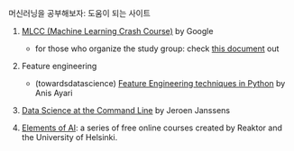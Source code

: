 머신러닝을 공부해보자: 도움이 되는 사이트 

1. [MLCC (Machine Learning Crash Course)](https://developers.google.com/machine-learning/crash-course/) by Google
    - for those who organize the study group: check [this document](https://docs.google.com/document/d/1I5mpe4CPLo9NDlmfg6npjnWixd6tzSAhZ1NaEAWhfto/edit?usp=sharing) out
    
2. Feature engineering
    - (towardsdatascience) [Feature Engineering techniques in Python](https://towardsdatascience.com/feature-engineering-techniques-in-python-97977ecaf6c8) by Anis Ayari
    
3. [Data Science at the Command Line](https://www.datascienceatthecommandline.com/) by Jeroen Janssens

4. [Elements of AI](https://www.elementsofai.com/): a series of free online courses created by Reaktor and the University of Helsinki.
